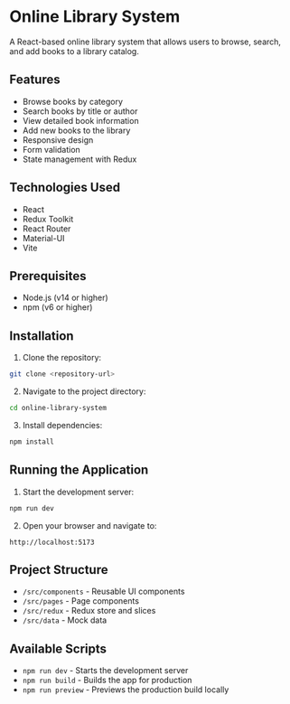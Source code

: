 # Online Library System

A React-based online library system that allows users to browse, search, and add books to a library catalog.

## Features

- Browse books by category
- Search books by title or author
- View detailed book information
- Add new books to the library
- Responsive design
- Form validation
- State management with Redux

## Technologies Used

- React
- Redux Toolkit
- React Router
- Material-UI
- Vite

## Prerequisites

- Node.js (v14 or higher)
- npm (v6 or higher)

## Installation

1. Clone the repository:
```bash
git clone <repository-url>
```

2. Navigate to the project directory:
```bash
cd online-library-system
```

3. Install dependencies:
```bash
npm install
```

## Running the Application

1. Start the development server:
```bash
npm run dev
```

2. Open your browser and navigate to:
```
http://localhost:5173
```

## Project Structure

- `/src/components` - Reusable UI components
- `/src/pages` - Page components
- `/src/redux` - Redux store and slices
- `/src/data` - Mock data

## Available Scripts

- `npm run dev` - Starts the development server
- `npm run build` - Builds the app for production
- `npm run preview` - Previews the production build locally


